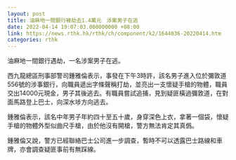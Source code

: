 ```yaml
---
layout: post
title: 油麻地一間銀行被劫去1.4萬元　涉案男子在逃
date: 2022-04-14 19:07:03.000000000 +08:00
link: https://news.rthk.hk/rthk/ch/component/k2/1644036-20220414.htm
categories: rthk
---
```


油麻地一間銀行遇劫，一名涉案男子在逃。

西九龍總區刑事部警司鍾雅倫表示，事發在下午3時許，該名男子進入位於彌敦道556號的涉事銀行，向職員遞出字條聲稱打劫，並亮出一支懷疑手槍的物體，職員交出14000元現金，男子其後逃去。有職員嘗試追捕，見到疑匪橫過彌敦道，在對面馬路登上巴士，向深水埗方向逃去。

鍾雅倫表示，該名中年男子年約四十至五十歲，身穿深色上衣，拿著一個袋，懷疑手槍的物體外型似曲尺手槍，由於他沒有開槍，警方無法肯定其真僞。

鍾雅倫又說，警方已經聯絡巴士公司進一步調查，暫時不可以透露巴士路線和車牌，亦會調查疑匪事前有無踩線。
